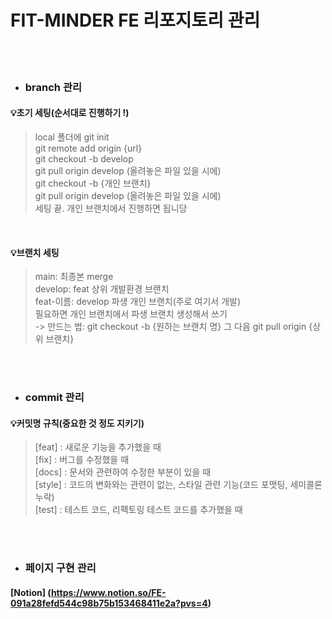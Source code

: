 # FIT-MINDER FE 리포지토리 관리

<br><br>
* ### branch 관리
#### 💡초기 세팅(순서대로 진행하기 !)
> local 폴더에 git init <br>
> git remote add origin {url} <br>
> git checkout -b develop <br>
> git pull origin develop (올려놓은 파일 있을 시에)<br>
> git checkout -b {개인 브랜치}<br>
> git pull origin develop (올려놓은 파일 있을 시에)<br>
> 세팅 끝. 개인 브랜치에서 진행하면 됩니당
<br>

#### 💡브랜치 세팅 
> main: 최종본 merge<br>
> develop: feat 상위 개발환경 브랜치<br>
> feat-이름: develop 파생 개인 브랜치(주로 여기서 개발)<br>
> 필요하면 개인 브랜치에서 파생 브랜치 생성해서 쓰기<br>
-> 만드는 법: git checkout -b {원하는 브랜치 명} 그 다음 git pull origin {상위 브랜치}

<br><br>

* ### commit 관리
#### 💡커밋명 규칙(중요한 것 정도 지키기)
> [feat] : 새로운 기능을 추가했을 때<br>
> [fix] : 버그를 수정했을 때<br>
> [docs] : 문서와 관련하여 수정한 부분이 있을 때<br>
> [style] : 코드의 변화와는 관련이 없는, 스타일 관련 기능(코드 포맷팅, 세미콜론 누락)<br>
> [test] : 테스트 코드, 리팩토링 테스트 코드를 추가했을 때<br>

<br><br>


* ### 페이지 구현 관리
#### [Notion] (https://www.notion.so/FE-091a28fefd544c98b75b153468411e2a?pvs=4)

